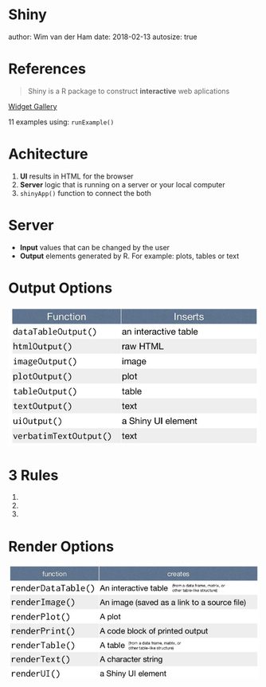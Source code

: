 

Shiny
========================================================
author: Wim van der Ham
date: 2018-02-13
autosize: true

References
========================================================

> Shiny is a R package to construct **interactive** web aplications

[Widget Gallery](https://shiny.rstudio.com/gallery/widget-gallery.html)

11 examples using: `runExample()`

Achitecture
========================================================

1. **UI** results in HTML for the browser
1. **Server** logic that is running on a server or your local computer
1. `shinyApp()` function to connect the both

Server
========================================================

- **Input** values that can be changed by the user
- **Output** elements generated by R. For example: plots, tables or text

Output Options
========================================================

![Output options](./output_options.jpg)

3 Rules
========================================================

1.
1.
1.

Render Options
========================================================

![Render options](./render_options.jpg)
